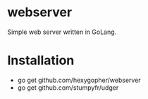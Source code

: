 # webserver
Simple web server written in GoLang.

# Installation
- go get github.com/hexygopher/webserver
- go get github.com/stumpyfr/udger
